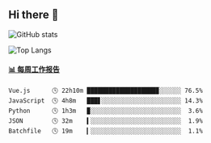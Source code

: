 ## Hi there 👋

![GitHub stats](https://github-readme-stats.orilight.top/api?username=orilights)

![Top Langs](https://github-readme-stats.orilight.top/api/top-langs/?username=orilights&layout=compact)

<!-- waka-box start -->
#### <a href="https://gist.github.com/92c8d5b388768c10efcba86e82b7c4fb" target="_blank">📊 每周工作报告</a>
```text
Vue.js      🕓 22h10m ███████████████████▉░░░░░░ 76.5%
JavaScript  🕓 4h8m   ███▋░░░░░░░░░░░░░░░░░░░░░░ 14.3%
Python      🕓 1h3m   ▉░░░░░░░░░░░░░░░░░░░░░░░░░  3.6%
JSON        🕓 32m    ▍░░░░░░░░░░░░░░░░░░░░░░░░░  1.9%
Batchfile   🕓 19m    ▎░░░░░░░░░░░░░░░░░░░░░░░░░  1.1%
```
<!-- Powered by https://github.com/journey-ad/waka-box-go . -->
<!-- waka-box end -->
